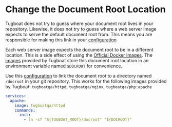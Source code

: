# Change the Document Root Location

Tugboat does not try to guess where your document root lives in your repository.
Likewise, it does not try to guess where a web server image expects to serve the
default document root from. This means you are responsible for making this link
in your [configuration](../../configuring-tugboat/index.md)

Each web server image expects the document root to be in a different location.
This is a side effect of using the
[Official Docker Images](https://docs.docker.com/docker-hub/official_repos/).
The [images](../../reference/services/index.md) provided by Tugboat store this
document root location in an environment variable named `$DOCROOT` for
convenience.

Use this [configuration](../../configuring-tugboat/index.md) to link the
document root to a directory named `/docroot` in your git repository. This works
for the following images provided by Tugboat: `tugboatqa/httpd`,
`tugboatqa/nginx`, `tugboatqa/php:apache`

```yaml
services:
  apache:
    image: tugboatqa/httpd
    commands:
      init:
        - ln -sf "${TUGBOAT_ROOT}/docroot" "${DOCROOT}"
```

